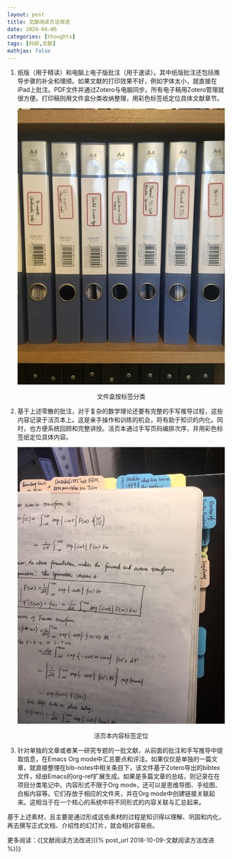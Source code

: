 ```yaml
---
layout: post
title: 文献阅读方法改进
date: 2024-04-06
categories: [thoughts]
tags: [科研,文献]
mathjax: false
---
```


1.  纸版（用于精读）和电脑上电子版批注（用于速读）。其中纸版批注还包括推导步骤的补全和理顺。如果文献的打印效果不好，例如字体太小，就直接在iPad上批注。PDF文件并通过Zotero与电脑同步。所有电子稿用Zotero管理就很方便。打印稿则用文件盒分类收纳整理，用彩色标签纸定位具体文献章节。

    <p align="center"><img src="/figures/2024-04-06-labels-on-file-boxes.jpg" alt="文件盒按标签分类" /></p>
    <p align="center">文件盒按标签分类</p>

2.  基于上述零散的批注，对于复杂的数学理论还要有完整的手写推导过程，这些内容记录于活页本上。这是亲手操作和训练的机会，将有助于知识的内化。同时，也方便系统回顾和完整讲授。活页本通过手写页码编排次序，并用彩色标签纸定位具体内容。

    <p align="center"><img src="/figures/2024-04-06-labels-in-notebook.jpg" alt="活页本内容标签定位" /></p>
    <p align="center">活页本内容标签定位</p>

3.  针对单独的文章或者某一研究专题的一批文献，从前面的批注和手写推导中提取信息，在Emacs Org mode中汇总要点和评注。如果仅仅是单独的一篇文章，就直接整理在bib-notes中相关条目下，该文件基于Zotero导出的bibtex文件，经由Emacs的org-ref扩展生成。如果是多篇文章的总结，则记录在在项目分类笔记中。内容形式不限于Org mode，还可以是思维导图、手绘图、白板内容等。它们存放于相应的文件夹，并在Org mode中创建链接关联起来。这相当于在一个核心的系统中将不同形式的内容关联与汇总起来。

基于上述素材，且主要是通过形成这些素材的过程是知识得以理解、巩固和内化，再去撰写正式文档、介绍性的幻灯片，就会相对容易些。

更多阅读：《[文献阅读方法改进]({% post_url 2018-10-09-文献阅读方法改进 %})》
